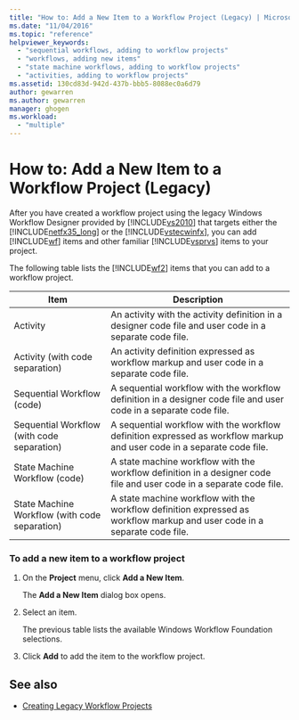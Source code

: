 ```yaml
---
title: "How to: Add a New Item to a Workflow Project (Legacy) | Microsoft Docs"
ms.date: "11/04/2016"
ms.topic: "reference"
helpviewer_keywords: 
  - "sequential workflows, adding to workflow projects"
  - "workflows, adding new items"
  - "state machine workflows, adding to workflow projects"
  - "activities, adding to workflow projects"
ms.assetid: 130cd83d-942d-437b-bbb5-8088ec0a6d79
author: gewarren
ms.author: gewarren
manager: ghogen
ms.workload: 
  - "multiple"
---
```

# How to: Add a New Item to a Workflow Project (Legacy)
After you have created a workflow project using the legacy Windows Workflow Designer provided by [!INCLUDE[vs2010](../misc/includes/vs2010_md.md)] that targets either the [!INCLUDE[netfx35_long](../workflow-designer/includes/netfx35_long_md.md)] or the [!INCLUDE[vstecwinfx](../workflow-designer/includes/vstecwinfx_md.md)], you can add [!INCLUDE[wf](../workflow-designer/includes/wf_md.md)] items and other familiar [!INCLUDE[vsprvs](../code-quality/includes/vsprvs_md.md)] items to your project.

 The following table lists the [!INCLUDE[wf2](../workflow-designer/includes/wf2_md.md)] items that you can add to a workflow project.

|Item|Description|
|----------|-----------------|
|Activity|An activity with the activity definition in a designer code file and user code in a separate code file.|
|Activity (with code separation)|An activity definition expressed as workflow markup and user code in a separate code file.|
|Sequential Workflow (code)|A sequential workflow with the workflow definition in a designer code file and user code in a separate code file.|
|Sequential Workflow (with code separation)|A sequential workflow with the workflow definition expressed as workflow markup and user code in a separate code file.|
|State Machine Workflow (code)|A state machine workflow with the workflow definition in a designer code file and user code in a separate code file.|
|State Machine Workflow (with code separation)|A state machine workflow with the workflow definition expressed as workflow markup and user code in a separate code file.|

### To add a new item to a workflow project

1.  On the **Project** menu, click **Add a New Item**.

     The **Add a New Item** dialog box opens.

2.  Select an item.

     The previous table lists the available Windows Workflow Foundation selections.

3.  Click **Add** to add the item to the workflow project.

## See also

- [Creating Legacy Workflow Projects](../workflow-designer/creating-legacy-workflow-projects.md)